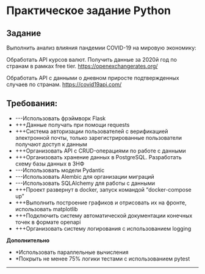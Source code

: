 # Практическоe задание Python

## Задание

Выполнить анализ влияния пандемии COVID-19 на мировую экономику:

Обработать API курсов валют. Получить данные за 2020й год по странам в рамках free tier.
https://openexchangerates.org/

Обработать API с данными о дневном приросте подтвержденных случаев по странам. 
https://covid19api.com/

## Требования:
- ---Использовать фрэймворк Flask 
- +++Данные получать при помощи requests
- +++Система авторизации пользователей с верификацией электронной почты, только 
  зарегистрированные пользователи получают доступ к данным 
- +++Организовать API c CRUD-операциями по работе с данными
- +++Организовать хранение данных в PostgreSQL. Разработать схему базы данных в 3НФ 
- ---Использовать модели Pydantic
- ---Использовать Alembic для организации миграций
- ---Использовать SQLAlchemy для работы с данными
- +++Проект развернут в docker, запуск командой “docker-compose up”
- +++Выполнить построение графиков и отрисовать их на фронте, использовать matplotlib
- +++Подключить систему автоматической документации конечных точек в формате openapi
- +++Организовать систему логирования с использованием logging

__Дополнительно__
- *Использовать параллельные вычисления
- *Покрыть не менее 75% логики тестами с использованием pytest

---